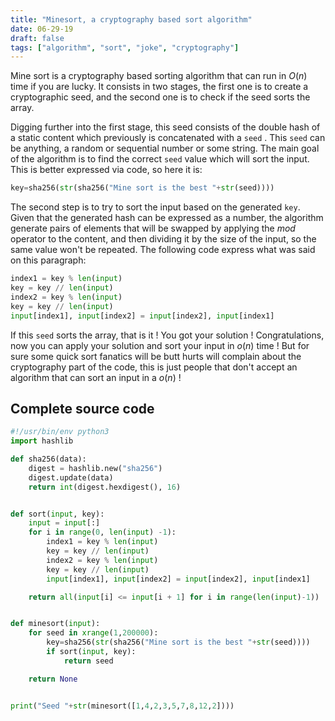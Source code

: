 ```yaml
---
title: "Minesort, a cryptography based sort algorithm"
date: 06-29-19
draft: false
tags: ["algorithm", "sort", "joke", "cryptography"]
---
```


Mine sort is a cryptography based sorting algorithm that can run in $O(n)$ time
if you are lucky. It consists in two stages, the first one is to create a
cryptographic seed, and the second one is to check if the seed sorts the array.

Digging further into the first stage, this seed consists of the double hash of a
static content which previously is concatenated with a `seed` . This `seed` can
be anything, a random or sequential number or some string. The main goal of the
algorithm is to find the correct `seed` value which will sort the input. This is
better expressed via code, so here it is:

```python
key=sha256(str(sha256("Mine sort is the best "+str(seed))))
```

The second step is to try to sort the input based on the generated `key`. Given
that the generated hash can be expressed as a number, the algorithm generate
pairs of elements that will be swapped by applying the *mod* operator to the
content, and then dividing it by the size of the input, so the same value won't
be repeated. The following code express what was said on this paragraph:

```python
index1 = key % len(input)
key = key // len(input)
index2 = key % len(input)
key = key // len(input)
input[index1], input[index2] = input[index2], input[index1]
```

If this `seed` sorts the array, that is it ! You got your solution !
Congratulations, now you can apply your solution and sort your input in $o(n)$
time ! But for sure some quick sort fanatics will be butt hurts will complain
about the cryptography part of the code, this is just people that don't accept
an algorithm that can sort an input in a $o(n)$ !

## Complete source code

```python
#!/usr/bin/env python3
import hashlib

def sha256(data):
    digest = hashlib.new("sha256")
    digest.update(data)
    return int(digest.hexdigest(), 16)


def sort(input, key):
    input = input[:]
    for i in range(0, len(input) -1):
        index1 = key % len(input)
        key = key // len(input)
        index2 = key % len(input)
        key = key // len(input)
        input[index1], input[index2] = input[index2], input[index1]

    return all(input[i] <= input[i + 1] for i in range(len(input)-1))


def minesort(input):
    for seed in xrange(1,200000):
        key=sha256(str(sha256("Mine sort is the best "+str(seed))))
        if sort(input, key):
            return seed

    return None


print("Seed "+str(minesort([1,4,2,3,5,7,8,12,2])))
```
